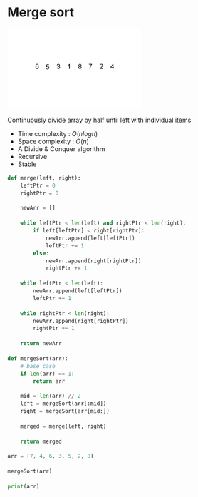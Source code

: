 # Merge sort

![Continuously divide array by half until left with individual items](mergesort.gif)

Continuously divide array by half until left with individual items

- Time complexity : $O(nlogn)$
- Space complexity : $O(n)$
- A Divide & Conquer algorithm
- Recursive
- Stable

```python
def merge(left, right):
    leftPtr = 0
    rightPtr = 0

    newArr = []

    while leftPtr < len(left) and rightPtr < len(right):
        if left[leftPtr] < right[rightPtr]:
            newArr.append(left[leftPtr])
            leftPtr += 1
        else:
            newArr.append(right[rightPtr])
            rightPtr += 1

    while leftPtr < len(left):
        newArr.append(left[leftPtr])
        leftPtr += 1

    while rightPtr < len(right):
        newArr.append(right[rightPtr])
        rightPtr += 1

    return newArr

def mergeSort(arr):
    # base case
    if len(arr) == 1:
        return arr

    mid = len(arr) // 2
    left = mergeSort(arr[:mid])
    right = mergeSort(arr[mid:])

    merged = merge(left, right)

    return merged

arr = [7, 4, 6, 3, 5, 2, 8]

mergeSort(arr)

print(arr)
```